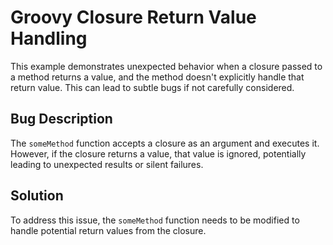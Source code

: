 # Groovy Closure Return Value Handling
This example demonstrates unexpected behavior when a closure passed to a method returns a value, and the method doesn't explicitly handle that return value.  This can lead to subtle bugs if not carefully considered.

## Bug Description
The `someMethod` function accepts a closure as an argument and executes it.  However, if the closure returns a value, that value is ignored, potentially leading to unexpected results or silent failures.

## Solution
To address this issue, the `someMethod` function needs to be modified to handle potential return values from the closure.
